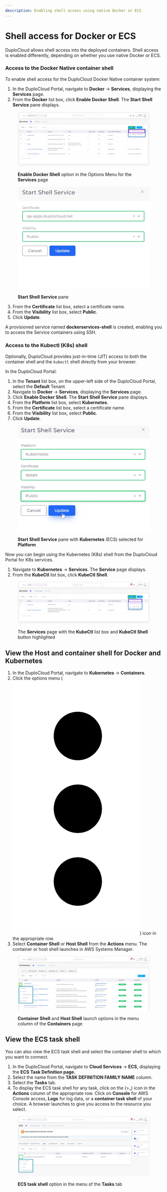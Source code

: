 ```yaml
---
description: Enabling shell access using native Docker or ECS
---
```


# Shell access for Docker or ECS

DuploCloud allows shell access into the deployed containers. Shell access is enabled differently, depending on whether you use native Docker or ECS.

### Access to the Docker Native container shell

To enable shell access for the DuploCloud Docker Native container system:

1. In the DuploCloud Portal, navigate to **Docker** -> **Services**, displaying the **Services** page.
2. From the **Docker** list box, click **Enable Docker Shell**. The **Start Shell Service** pane displays.

<figure><img src="../../.gitbook/assets/screenshot-nimbusweb.me-2024.02.17-14_19_17.png" alt=""><figcaption><p><strong>Enable Docker Shell</strong> option in the Options Menu for the <strong>Services</strong> page</p></figcaption></figure>

<div align="left">

<figure><img src="../../.gitbook/assets/screenshot-nimbusweb.me-2024.02.17-14_22_46.png" alt=""><figcaption><p><strong>Start Shell Service</strong> pane</p></figcaption></figure>

</div>

3. From the **Certificate** list box, select a certificate name.
4. From the **Visibility** list box, select **Public**.&#x20;
5. Click **Update**.

A provisioned service named **dockerservices-shell** is created, enabling you to access the Service containers using SSH.

### Access to the Kubectl (K8s) shell

Optionally, DuploCloud provides just-in-time (JIT) access to both the container shell and the `kubectl` shell directly from your browser.&#x20;

In the DuploCloud Portal:

1. In the **Tenant** list box, on the upper-left side of the DuploCloud Portal, select the **Default** Tenant.
2. Navigate to **Docker** -> **Services**, displaying the **Services** page.
3. Click **Enable Docker Shell**. The **Start Shell Service** pane displays.
4. From the **Platform** list box, select **Kubernetes**.
5. From the **Certificate** list box, select a certificate name.
6. From the **Visibility** list box, select **Public**.&#x20;
7. Click **Update**.

<div align="left">

<figure><img src="../../.gitbook/assets/AWS_Start_Shell_Service.png" alt=""><figcaption><p><strong>Start Shell Service</strong> pane with <strong>Kubernetes</strong> (ECS) selected for <strong>Platform</strong></p></figcaption></figure>

</div>

Now you can begin using the Kubernetes (K8s) shell from the DuploCloud Portal for K8s services.

1. Navigate to **Kubernetes** -> **Services**. The **Service** page displays.&#x20;
2. From the **KubeCtl** list box, click **KubeCtl Shell**.

<figure><img src="../../.gitbook/assets/screenshot-nimbusweb.me-2024.02.17-14_27_38.png" alt=""><figcaption><p>The <strong>Services</strong> page with the <strong>KubeCtl</strong> list box and <strong>KubeCtl Shell</strong> button highlighted</p></figcaption></figure>

## View the Host and container shell for Docker and Kubernetes&#x20;

1. In the DuploCloud Portal, navigate to **Kubernetes** -> **Containers**.
2. Click the options menu (<img src="../../.gitbook/assets/Kabab_three_Vertical_dots (2).png" alt="" data-size="line">) icon in the appropriate row.
3. Select **Container Shell** or **Host Shell** from the **Actions** menu. The container or host shell launches in AWS Systems Manager.&#x20;

<figure><img src="../../.gitbook/assets/screenshot-nimbusweb.me-2024.02.17-14_32_25.png" alt=""><figcaption><p><strong>Container Shell</strong> and <strong>Host Shell</strong> launch options in the menu column of the <strong>Containers</strong> page</p></figcaption></figure>

## View the ECS task shell &#x20;

You can also view the ECS task shell and select the container shell to which you want to connect.&#x20;

1. In the DuploCloud Portal, navigate to **Cloud Services** -> **ECS**, displaying the **ECS** **Task Definition page.**
2. Select the name from the **TASK DEFINITION FAMILY NAME** column.
3. Select the **Tasks** tab.
4. To display the ECS task shell for any task, click on the (>\_) icon in the **Actions** column of the appropriate row. Click on **Console** for AWS Console access, **Logs** for log data, or a **container task shell** of your choice. A browser launches to give you access to the resource you select.

<figure><img src="../../.gitbook/assets/screenshot-nimbusweb.me-2024.02.17-14_36_14.png" alt=""><figcaption><p><strong>ECS task shell</strong> option in the menu of the <strong>Tasks</strong> tab</p></figcaption></figure>
